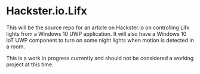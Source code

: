 # Hackster.io.Lifx
This will be the source repo for an article on Hackster.io on controlling Lifx lights from a Windows 10 UWP application.  It will also have a Windows 10 IoT UWP component to turn on some night lights when motion is detected in a room.

This is a work in progress currently and should not be considered a working project at this time.
